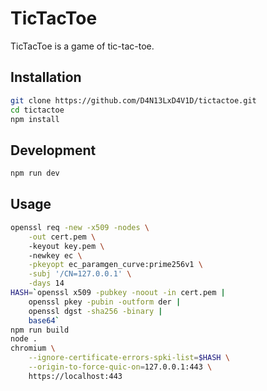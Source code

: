 # TicTacToe

TicTacToe is a game of tic-tac-toe.

## Installation

```bash
git clone https://github.com/D4N13LxD4V1D/tictactoe.git
cd tictactoe
npm install
```

## Development

```bash
npm run dev
```

## Usage

```bash
openssl req -new -x509 -nodes \
    -out cert.pem \                   
    -keyout key.pem \             
    -newkey ec \
    -pkeyopt ec_paramgen_curve:prime256v1 \
    -subj '/CN=127.0.0.1' \
    -days 14
HASH=`openssl x509 -pubkey -noout -in cert.pem |
    openssl pkey -pubin -outform der |
    openssl dgst -sha256 -binary |
    base64`
npm run build
node .
chromium \
    --ignore-certificate-errors-spki-list=$HASH \
    --origin-to-force-quic-on=127.0.0.1:443 \
    https://localhost:443
```

